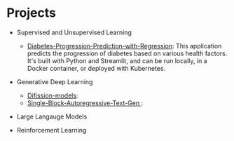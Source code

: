 # Projects

- Supervised and Unsupervised Learning
    - [Diabetes-Progression-Prediction-with-Regression](/Diabetes-Progression-Prediction-with-Regression): This application predicts the progression of diabetes based on various health factors. It's built with Python and Streamlit, and can be run locally, in a Docker container, or deployed with Kubernetes.

- Generative Deep Learning
    - [Difission-models](/diffusion-models):
    - [Single-Block-Autoregressive-Text-Gen ](../Single-Block-Autoregressive-Text-Gen):

 - Large Langauge Models
 
- Reinforcement Learning

